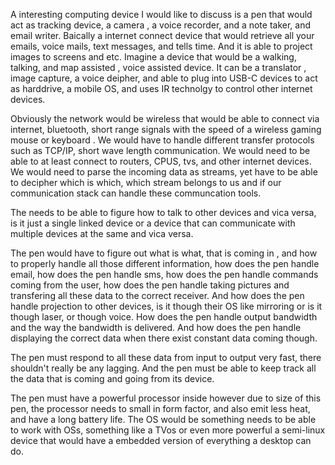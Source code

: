 
A interesting computing device I would like to discuss is a pen that would act as tracking device, a camera , a voice recorder, and a note taker, and email writer. Baically a internet connect device that would retrieve all your emails, voice mails, text messages, and tells time. And it is able to project images to screens and etc. Imagine a device that would be a walking, talking, and map assisted , voice assisted device. It can be a translator ,  image capture, a voice deipher, and able to plug into USB-C devices to act as harddrive, a mobile OS, and uses IR technolgy to control other internet devices. 

Obviously the network would be wireless that would be able to connect via internet, bluetooth, short range signals with the speed of a wireless gaming mouse or keyboard . We would have to handle different transfer protocols such as TCP/IP, short wave length communication. We would need to be able to at least connect to routers, CPUS, tvs, and other internet devices. We would need to parse the incoming data as streams, yet have to be able to decipher which is which, which stream belongs to us and if our communication stack can handle these communcation tools. 

The needs to be able to figure how to talk to other devices and vica versa, is it just a single linked device or a device that can communicate with multiple devices at the same and vica versa.

The pen would have to figure out what is what, that is coming in , and how to properly handle all those different information, how does the pen handle email, how does the pen handle sms, how does the pen handle commands coming from the user, how does the pen handle taking pictures and transfering all these data to the correct receiver. And how does the pen handle projection to other devices, is it though their OS like mirroring or is it though laser, or though voice. How does the pen handle output bandwidth and the way the bandwidth is delivered. And how does the pen handle displaying the correct data when there exist constant data coming though. 

The pen must respond to all these data from input to output very fast, there shouldn't really be any lagging. And the pen must be able to keep track all the data that is coming and going from its device. 

The pen must have a powerful processor inside however due to size of this pen, the processor needs to small in form factor, and also emit less heat, and have a long battery life. The OS would be something needs to be able to work with OSs, something like a TVos or even more powerful a semi-linux device that would have a embedded version of everything a desktop can do. 
